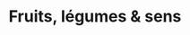 ---
title: "Fruits, légumes & sens"
url: /bain-de-bretagne/fruits-legumes-und-sens/
shop: Gemüse & Obst
---
